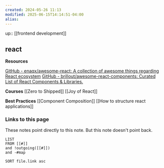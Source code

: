 ```yaml
---
created: 2024-05-26 11:13
modified: 2025-06-15T14:14:51-04:00
alias: 
---
```

up:: [[frontend development]]
## react

**Resources**

[GitHub - enaqx/awesome-react: A collection of awesome things regarding React ecosystem](https://github.com/enaqx/awesome-react)
[GitHub - brillout/awesome-react-components: Curated List of React Components & Libraries.](https://github.com/brillout/awesome-react-components)

**Courses**
[[Zero to Shipped]]
[[Joy of React]]


**Best Practices**
[[Component Composition]]
[[How to structure react applications]]
### Links to this page
These notes point directly to this note. But this note doesn't point back.
```dataview
LIST
FROM [[#]]
and !outgoing([[#]])
and -#map

SORT file.link asc
```



